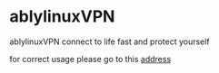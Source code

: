 # ablylinuxVPN
ablylinuxVPN connect to life fast and protect yourself



for correct usage please go to this [address](docs/docs.md)